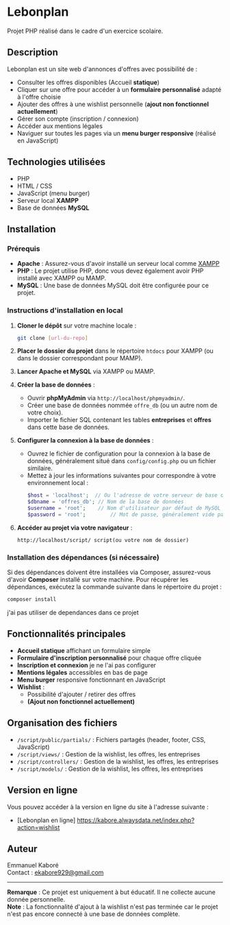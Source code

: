 
# Lebonplan

Projet PHP réalisé dans le cadre d'un exercice scolaire.

## Description

Lebonplan est un site web d'annonces d'offres avec possibilité de :
- Consulter les offres disponibles (Accueil **statique**)
- Cliquer sur une offre pour accéder à un **formulaire personnalisé** adapté à l'offre choisie
- Ajouter des offres à une wishlist personnelle (**ajout non fonctionnel actuellement**)
- Gérer son compte (inscription / connexion)
- Accéder aux mentions légales
- Naviguer sur toutes les pages via un **menu burger responsive** (réalisé en JavaScript)

## Technologies utilisées

- PHP
- HTML / CSS
- JavaScript (menu burger)
- Serveur local **XAMPP**
- Base de données **MySQL**

## Installation

### Prérequis
- **Apache** : Assurez-vous d'avoir installé un serveur local comme [XAMPP](https://www.apachefriends.org/index.html)
- **PHP** : Le projet utilise PHP, donc vous devez également avoir PHP installé avec XAMPP ou MAMP.
- **MySQL** : Une base de données MySQL doit être configurée pour ce projet.

### Instructions d'installation en local

1. **Cloner le dépôt** sur votre machine locale :
   ```bash
   git clone [url-du-repo]
   ```

2. **Placer le dossier du projet** dans le répertoire `htdocs` pour XAMPP (ou dans le dossier correspondant pour MAMP).

3. **Lancer Apache et MySQL** via XAMPP ou MAMP.

4. **Créer la base de données** :
   - Ouvrir **phpMyAdmin** via `http://localhost/phpmyadmin/`.
   - Créer une base de données nommée `offre_db` (ou un autre nom de votre choix).
   - Importer le fichier SQL contenant les tables **entreprises** et **offres** dans cette base de données.

5. **Configurer la connexion à la base de données** :
   - Ouvrez le fichier de configuration pour la connexion à la base de données, généralement situé dans `config/config.php` ou un fichier similaire.
   - Mettez à jour les informations suivantes pour correspondre à votre environnement local :
     ```php
     $host = 'localhost';  // Ou l'adresse de votre serveur de base de données
     $dbname = 'offres_db'; // Nom de la base de données
     $username = 'root';    // Nom d'utilisateur par défaut de MySQL
     $password = 'root';        // Mot de passe, généralement vide par défaut sur XAMPP
     ```

6. **Accéder au projet via votre navigateur** :
   ```
   http://localhost/script/ script(ou votre nom de dossier)
   ```

### Installation des dépendances (si nécessaire)
Si des dépendances doivent être installées via Composer, assurez-vous d'avoir **Composer** installé sur votre machine. Pour récupérer les dépendances, exécutez la commande suivante dans le répertoire du projet :
   ```bash
   composer install
   ```
j'ai pas utiliser de dependances dans ce projet

## Fonctionnalités principales

- **Accueil statique** affichant un formulaire simple
- **Formulaire d'inscription personnalisé** pour chaque offre cliquée
- **Inscription et connexion** je ne l'ai pas configurer
- **Mentions légales** accessibles en bas de page
- **Menu burger** responsive fonctionnant en JavaScript
- **Wishlist** :
  - Possibilité d'ajouter / retirer des offres
  - **(Ajout non fonctionnel actuellement)**

## Organisation des fichiers

- `/script/public/partials/` : Fichiers partagés (header, footer, CSS, JavaScript)
- `/script/views/` : Gestion de la wishlist, les offres, les entreprises
- `/script/controllers/` : Gestion de la wishlist, les offres, les entreprises
- `/script/models/` : Gestion de la wishlist, les offres, les entreprises

## Version en ligne

Vous pouvez accéder à la version en ligne du site à l'adresse suivante :
- [Lebonplan en ligne] https://kabore.alwaysdata.net/index.php?action=wishlist

## Auteur

Emmanuel Kaboré  
Contact : [ekabore929@gmail.com](mailto:ekabore929@gmail.com)

---

**Remarque** : Ce projet est uniquement à but éducatif. Il ne collecte aucune donnée personnelle.  
**Note** : La fonctionnalité d'ajout à la wishlist n'est pas terminée car le projet n'est pas encore connecté à une base de données complète.
